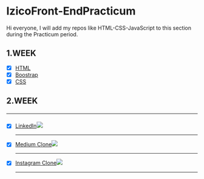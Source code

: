 # IzicoFront-EndPracticum
Hi everyone, I will add my repos like HTML-CSS-JavaScript to this section during the Practicum period.

## 1.WEEK 
- [x] [HTML](https://github.com/sinemagar/IzicoFront-EndPracticum/tree/main/1.Hafta/HTML)
- [x] [Boostrap](https://github.com/sinemagar/IzicoFront-EndPracticum/tree/main/1.Hafta/Boostrap)
- [x] [CSS](https://github.com/sinemagar/IzicoFront-EndPracticum/tree/main/1.Hafta/CSS/Odevler)

## 2.WEEK<br><hr>
- [x] [LinkedIn](https://github.com/sinemagar/IzicoFront-EndPracticum/tree/main/2.Hafta/LinkedlnClone)<img src="https://i.hizliresim.com/at6z64d.PNG"> <br><hr>
- [x] [Medium Clone](https://github.com/sinemagar/IzicoFront-EndPracticum/tree/main/2.Hafta/MediumsClone)<img src="https://i.hizliresim.com/6oa3for.PNG"><br><hr>
- [x] [Instagram Clone](https://github.com/sinemagar/IzicoFront-EndPracticum/tree/main/2.Hafta/Instagrams-Clone)<img src="https://i.hizliresim.com/cjobxla.PNG"><br><hr>


